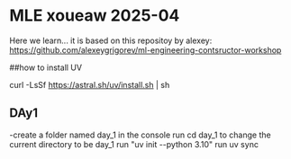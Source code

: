 # MLE xoueaw 2025-04

Here we learn...
it is based on this repositoy by alexey: https://github.com/alexeygrigorev/ml-engineering-contsructor-workshop


##how to install UV

curl -LsSf https://astral.sh/uv/install.sh | sh

## DAy1

-create a folder named day_1
in the console run cd day_1 to change the current directory to be day_1
run "uv init --python 3.10"
run uv sync